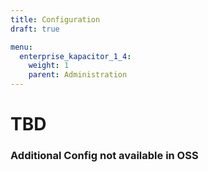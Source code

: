 ```yaml
---
title: Configuration
draft: true

menu:
  enterprise_kapacitor_1_4:
    weight: 1
    parent: Administration
---
```


# TBD

### Additional Config not available in OSS
